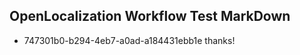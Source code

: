 ## OpenLocalization Workflow Test MarkDown
* 747301b0-b294-4eb7-a0ad-a184431ebb1e thanks!

<!--HONumber=Sep16_HO1-->


